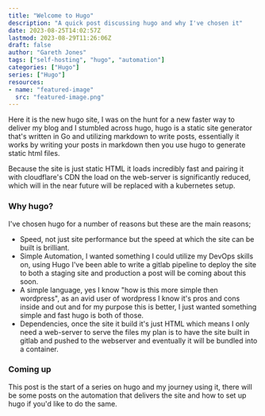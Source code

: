 ```yaml
---
title: "Welcome to Hugo"
description: "A quick post discussing hugo and why I've chosen it"
date: 2023-08-25T14:02:57Z
lastmod: 2023-08-29T11:26:06Z
draft: false
author: "Gareth Jones"
tags: ["self-hosting", "hugo", "automation"]
categories: ["Hugo"]
series: ["Hugo"]
resources:
- name: "featured-image"
  src: "featured-image.png"
---
```


Here it is the new hugo site, I was on the hunt for a new faster way to deliver my blog and I stumbled across hugo, hugo is a static site generator that's written in Go and utilizing markdown to write posts, essentially it works by writing your posts in markdown then you use hugo to generate static html files.

Because the site is just static HTML it loads incredibly fast and pairing it with cloudflare's CDN the load on the web-server is significantly reduced, which will in the near future will be replaced with a kubernetes setup.

### Why hugo?

I've chosen hugo for a number of reasons but these are the main reasons;

* Speed, not just site performance but the speed at which the site can be built is brilliant.
* Simple Automation, I wanted something I could utilize my DevOps skills on, using Hugo I've been able to write a gitlab pipeline to deploy the site to both a staging site and production a post will be coming about this soon.
* A simple language, yes I know "how is this more simple then wordpress", as an avid user of wordpress I know it's pros and cons inside and out and for my purpose this is better, I just wanted something simple and fast hugo is both of those.
* Dependencies, once the site it build it's just HTML which means I only need a web-server to serve the files my plan is to have the site built in gitlab and pushed to the webserver and eventually it will be bundled into a container.

### Coming up

This post is the start of a series on hugo and my journey using it, there will be some posts on the automation that delivers the site and how to set up hugo if you'd like to do the same.